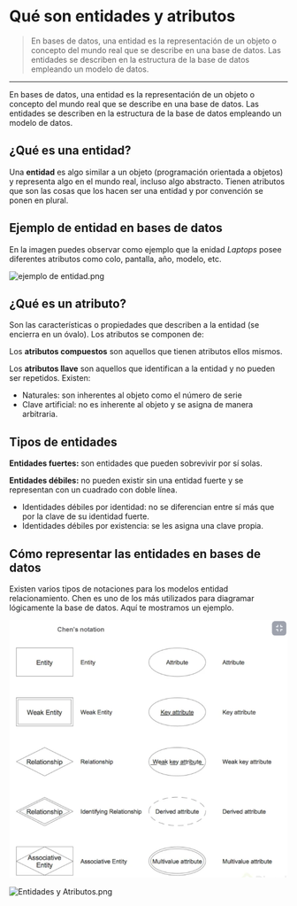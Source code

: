 # Qué son entidades y atributos 

> En bases de datos, una entidad es la representación de un objeto o concepto del mundo real que se describe en una base de datos. Las entidades se describen en la estructura de la base de datos empleando un modelo de datos.

---
En bases de datos, una entidad es la representación de un objeto o concepto del mundo real que se describe en una base de datos. Las entidades se describen en la estructura de la base de datos empleando un modelo de datos.

## ¿Qué es una entidad?

Una **entidad** es algo similar a un objeto (programación orientada a objetos) y representa algo en el mundo real, incluso algo abstracto. Tienen atributos que son las cosas que los hacen ser una entidad y por convención se ponen en plural.

## Ejemplo de entidad en bases de datos

En la imagen puedes observar como ejemplo que la enidad _Laptops_ posee diferentes atributos como colo, pantalla, año, modelo, etc.

![ejemplo de entidad.png](https://static.platzi.com/media/user_upload/ejemplo%20de%20entidad-c0b48b06-ba54-4026-add0-e7e522d6f47e.jpg)

## ¿Qué es un atributo?

Son las características o propiedades que describen a la entidad (se encierra en un óvalo). Los atributos se componen de:

Los **atributos compuestos** son aquellos que tienen atributos ellos mismos.

Los **atributos llave** son aquellos que identifican a la entidad y no pueden ser repetidos. Existen:

- Naturales: son inherentes al objeto como el número de serie
- Clave artificial: no es inherente al objeto y se asigna de manera arbitraria.

## Tipos de entidades

**Entidades fuertes:** son entidades que pueden sobrevivir por sí solas.

**Entidades débiles:** no pueden existir sin una entidad fuerte y se representan con un cuadrado con doble línea.

- Identidades débiles por identidad: no se diferencian entre sí más que por la clave de su identidad fuerte.
- Identidades débiles por existencia: se les asigna una clave propia.

## Cómo representar las entidades en bases de datos

Existen varios tipos de notaciones para los modelos entidad relacionamiento. Chen es uno de los más utilizados para diagramar lógicamente la base de datos. Aquí te mostramos un ejemplo.

![ejemplo-notacion-chen-entidades.png](https://github.com/alore-cg/curso-bd/blob/main/img/04.png?raw=true)

![Entidades y Atributos.png](https://static.platzi.com/media/user_upload/Entidades%20y%20Atributos-09c8f49e-1dc2-48b5-be62-8ad93483fd3d.jpg)
